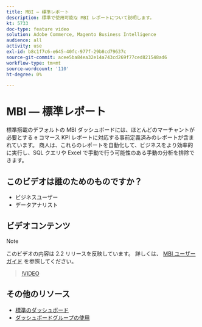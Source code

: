```yaml
---
title: MBI — 標準レポート
description: 標準で使用可能な MBI レポートについて説明します。
kt: 5733
doc-type: feature video
solution: Adobe Commerce, Magento Business Intelligence
audience: all
activity: use
exl-id: b8c1f7c6-e645-40fc-977f-29b8cd79637c
source-git-commit: acee5ba84ea32e14a743cd269f77ced821548ad6
workflow-type: tm+mt
source-wordcount: '110'
ht-degree: 0%

---
```


# MBI — 標準レポート

標準搭載のデフォルトの MBI ダッシュボードには、ほとんどのマーチャントが必要とする e コマース KPI レポートに対応する事前定義済みのレポートが含まれています。 商人は、これらのレポートを自動化して、ビジネスをより効率的に実行し、SQL クエリや Excel で手動で行う可能性のある手動の分析を排除できます。

## このビデオは誰のためのものですか？

- ビジネスユーザー
- データアナリスト

## ビデオコンテンツ

>[!NOTE]
>
>このビデオの内容は 2.2 リリースを反映しています。 詳しくは、 [MBI ユーザーガイド](https://docs.magento.com/mbi/) を参照してください。

>[!VIDEO](https://video.tv.adobe.com/v/35987?quality=12&learn=on)

## その他のリソース

- [標準のダッシュボード](https://docs.magento.com/mbi/data-user/dashboards/dashboards-pro.html)
- [ダッシュボードグループの使用](https://docs.magento.com/mbi/data-user/dashboards/using-dashboard-groups.html)
